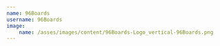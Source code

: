 ```yaml
---
name: 96Boards
username: 96Boards
image:
    name: /asses/images/content/96Boards-Logo_vertical-96Boards.png
---
```


